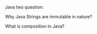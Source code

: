   Java two question:
  
  Why Java Strings are immutable in nature?
  
 What is composition in Java?
